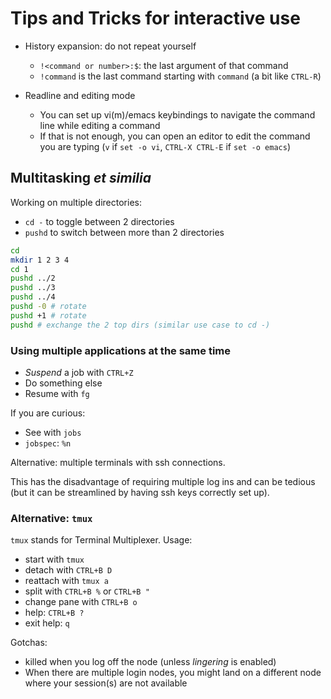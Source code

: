 # Tips and Tricks for interactive use

- History expansion: do not repeat yourself
    - `!<command or number>:$`: the last argument of that command
    - `!command` is the last command starting with `command` (a bit like `CTRL-R`)

- Readline and editing mode 
    - You can set up vi(m)/emacs keybindings to navigate the command line while editing a command 
    - If that is not enough, you can open an editor to edit the command you are typing (`v` if `set -o vi`, `CTRL-X CTRL-E` if `set -o emacs`)

## Multitasking *et similia*

Working on multiple directories:
- `cd -` to toggle between 2 directories
- `pushd` to switch between more than 2 directories

```bash
cd 
mkdir 1 2 3 4
cd 1
pushd ../2 
pushd ../3
pushd ../4
pushd -0 # rotate 
pushd +1 # rotate
pushd # exchange the 2 top dirs (similar use case to cd -)
```

### Using multiple applications at the same time

- *Suspend* a job with `CTRL+Z`
- Do something else
- Resume with `fg`

If you are curious:
- See with `jobs`
- `jobspec`: `%n`

Alternative: multiple terminals with ssh connections.

This has the disadvantage of requiring multiple log ins and can be tedious
(but it can be streamlined by having ssh keys correctly set up).


### Alternative: `tmux`

`tmux` stands for Terminal Multiplexer.
  Usage:
  - start with `tmux` 
  - detach with `CTRL+B D` 
  - reattach with `tmux a`
  - split with `CTRL+B %` or `CTRL+B "`
  - change pane with `CTRL+B o`
  - help: `CTRL+B ?`
  - exit help: `q`

  Gotchas:

  - killed when you log off the node (unless *lingering* is enabled)
  - When there are multiple login nodes, 
    you might land on a different node where your session(s) 
    are not available

